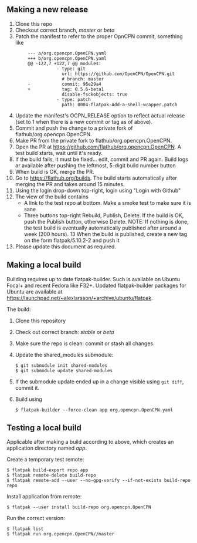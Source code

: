 Making a new release
--------------------

   1. Clone this repo
   2. Checkout correct branch, _master_ or _beta_
   3. Patch the manifest to refer to the proper OpnCPN commit, something
      like
```
        --- a/org.opencpn.OpenCPN.yaml
        +++ b/org.opencpn.OpenCPN.yaml
        @@ -122,7 +122,7 @@ modules:
                   - type: git
                     url: https://github.com/OpenCPN/OpenCPN.git
                     # branch: master
        -            commit: 96e29a4
        +            tag: 0.5.6-beta1
                     disable-fsckobjects: true
                   - type: patch
                     path: 0004-flatpak-Add-a-shell-wrapper.patch
```
   4. Update the manifest's OCPN\_RELEASE option to reflect actual release
      (set to 1 when there is a new commit or tag as of above).
   5. Commit and push the change to a private fork of flathub/org.opencpn.OpenCPN.
   6. Make PR from the private fork to flathub/org.opencpn.OpenCPN.
   7. Open the PR at https://github.com/flathub/org.opencpn.OpenCPN. A test build
      starts, wait until it's ready.
   8. If the build fails, it must be fixed... edit, commit and PR again.
      Build logs ar available after pushing the leftmost, 5-digit build
      number button
   9. When build is OK, merge the PR.
  10. Go to https://flathub.org/builds. The build starts automatically
      after merging the PR  and takes around 15 minutes.
  11. Using the login drop-down top-right, login using "Login with Github"
  12. The view of the build contains
        - A link to the test repo at bottom. Make a smoke test to make sure
          it is sane
        - Three buttons top-right Rebuild, Publish, Delete. If the build is
          OK, push the Publish button, otherwise Delete.
      NOTE: If nothing is done, the test build is eventually automatically
      published after around a week (200 hours).
  13  When the build is published, create a new tag on the form flatpak/5.10.2-2
      and push it
  14. Please update this document as required.


Making a local build
--------------------
Building requires up to date flatpak-builder. Such is available on Ubuntu
Focal+ and recent Fedora like F32+. Updated flatpak-builder packages for
Ubuntu are available at
https://launchpad.net/~alexlarsson/+archive/ubuntu/flatpak.

The build:

  1. Clone this repository
  2. Check out correct branch: _stable_ or _beta_
  3. Make sure the repo is clean: commit or stash all changes.
  4. Update the shared\_modules submodule:

         $ git submodule init shared-modules
         $ git submodule update shared-modules

  5. If the submodule update ended up in a change visible using
     `git diff`, commit it.
  6. Build using

         $ flatpak-builder --force-clean app org.opencpn.OpenCPN.yaml 


Testing a local build
---------------------
Applicable after making a build according to above, which creates an 
application directory named _app_.

Create a temporary test remote:

    $ flatpak build-export repo app
    $ flatpak remote-delete build-repo
    $ flatpak remote-add --user --no-gpg-verify --if-not-exists build-repo repo

Install application from remote:

    $ flatpak --user install build-repo org.opencpn.OpenCPN

Run the correct version:

    $ flatpak list
    $ flatpak run org.opencpn.OpenCPN//master
